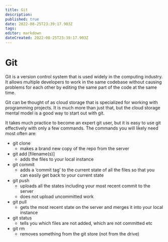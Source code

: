 ```yaml
---
title: Git
description: 
published: true
date: 2022-08-25T23:39:17.903Z
tags: 
editor: markdown
dateCreated: 2022-08-25T23:39:17.903Z
---
```


# Git

Git is a version control system that is used widely in the computing industry.  It allows multiple developers to work in the same codebase without causing problems for each other by editing the same part of the code at the same time.  

Git can be thought of as cloud storage that is specialized for working with programming projects.  It is much more than just that, but the cloud storage mental model is a good way to start out with git.

It takes much practice to become an expert git user, but it is easy to use git effectively with only a few commands.   The commands you will likely need most often are:

- git clone
   - makes a brand new copy of the repo from the server
- git add [filename(s)]
   - adds the files to your local instance
- git commit
   - adds a ‘commit tag’ to the current state of all the files so that you can easily get back to your current state
- git push
   - uploads all the states including your most recent commit to the server
   - does not upload uncommitted work
- git pull
   - gets the most recent state on the server and merges it into your local instance
- git status
   - tells you which files are not added, which are not committed  etc
- git rm
   - removes something from the git store (not from the drive)

